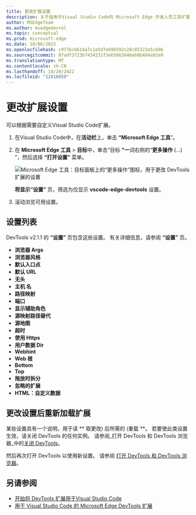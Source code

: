 ```yaml
---
title: 更改扩展设置
description: 关于适用于Visual Studio Code的 Microsoft Edge 开发人员工具扩展的第 1 条。
author: MSEdgeTeam
ms.author: msedgedevrel
ms.topic: conceptual
ms.prod: microsoft-edge
ms.date: 10/06/2022
ms.openlocfilehash: c977bc6614a7c1e5d7eb9b592c28c85323a5cb06
ms.sourcegitcommit: 87adf3723b7434231f3e65663846eb8b404a92e0
ms.translationtype: MT
ms.contentlocale: zh-CN
ms.lasthandoff: 10/20/2022
ms.locfileid: "12816050"
---
```

# <a name="changing-the-extension-settings"></a>更改扩展设置

可以根据需要自定义Visual Studio Code扩展。

1. 在Visual Studio Code中，在**活动栏**上，单击 **“Microsoft Edge 工具**”。

1. 在 **Microsoft Edge 工具** > **目标**中，单击“目标 **”一**词右侧的“**更多操作** (...) ”，然后选择 **“打开设置”** 菜单。

   ![Microsoft Edge 工具：目标面板上的“更多操作”图标，用于更改 DevTools 扩展的设置](./change-extension-settings-images/edge-tools-open-settings.png)

   **将显示“设置”** 页，筛选为仅显示 **vscode-edge-devtools** 设置。

1. 滚动浏览可用设置。


<!-- ====================================================================== -->
## <a name="list-of-settings"></a>设置列表

DevTools v2.1.1 的 **“设置”** 页包含这些设置。  有关详细信息，请参阅 **“设置”** 页。

* **浏览器 Args**
* **浏览器风格**
* **默认入口点**
* **默认 URL**
* **无头**
* **主机 名**
* **路径映射**
* **端口**
* **显示辅助角色**
* **源映射路径替代**
* **源地图**
* **超时**
* **使用 Https**
* **用户数据 Dir**
* **Webhint**
* **Web 根**
* **Bottom**
* **Top**
* **拖放时拆分**
* **忽略的扩展**
* **HTML：自定义数据**


<!-- ====================================================================== -->
## <a name="reloading-the-extension-after-changing-settings"></a>更改设置后重新加载扩展

某些设置具有一个说明，用于读 ** 取更改) 后所需的 (重载 **。  若要使此类设置生效，请关闭 DevTools 的任何实例。  请参阅_打开 DevTools 和 DevTools 浏览器_中的[关闭 DevTools](./open-devtools-and-embedded-browser.md#closing-devtools)。

然后再次打开 DevTools 以使用新设置。  请参阅 [打开 DevTools 和 DevTools 浏览器](./open-devtools-and-embedded-browser.md)。


<!-- ====================================================================== -->
## <a name="see-also"></a>另请参阅

* [开始将 DevTools 扩展用于Visual Studio Code](./get-started.md)
* [用于 Visual Studio Code 的 Microsoft Edge DevTools 扩展](../microsoft-edge-devtools-extension.md)
